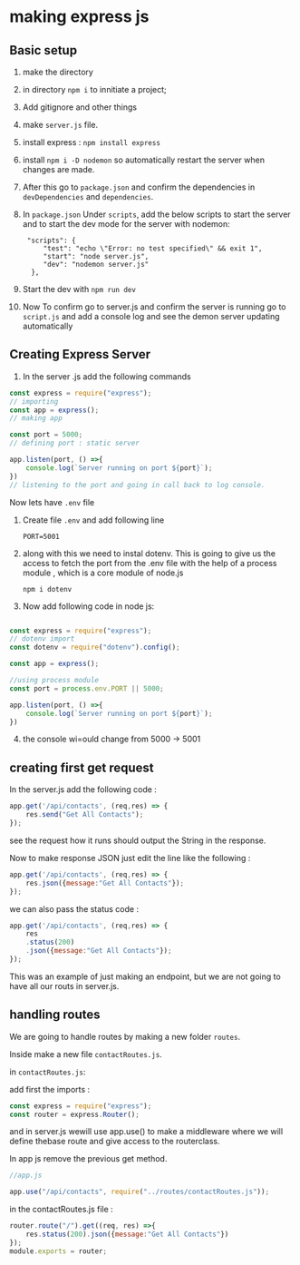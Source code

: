 # making express js 

## Basic setup
1. make the directory
2. in directory `npm i` to innitiate a project;
3. Add gitignore and other things 
4. make `server.js` file. 
5. install express : `npm install express`
6. install  `npm i -D nodemon` so automatically restart the server when changes are made. 
7. After this go to `package.json` and confirm the dependencies in `devDependencies` and `dependencies`.
8. In `package.json` Under `scripts`, add the below scripts to start the server and to start the dev mode for the server with nodemon:
   ``` 
    "scripts": {
        "test": "echo \"Error: no test specified\" && exit 1",
        "start": "node server.js",
        "dev": "nodemon server.js"
     },
     ```

9.  Start the dev with `npm run dev`
10. Now To confirm go to server.js and confirm the server is running go to `script.js` and add a console log and see the demon server updating automatically

## Creating Express Server
1. In the server .js add the following commands
```js
const express = require("express");
// importing
const app = express();
// making app

const port = 5000;
// defining port : static server

app.listen(port, () =>{
    console.log(`Server running on port ${port}`);
})
// listening to the port and going in call back to log console.

```

Now lets have `.env` file 
1. Create file `.env` and add following line 
    ```
    PORT=5001
    ```
2. along with this we need to instal dotenv. This is going to give us the access to fetch the port from the .env file with the help of a process module , which is a core module of node.js
   ```
   npm i dotenv
   ```
3. Now add following code in node js: 
```js

const express = require("express");
// dotenv import
const dotenv = require("dotenv").config();

const app = express();

//using process module
const port = process.env.PORT || 5000;

app.listen(port, () =>{
    console.log(`Server running on port ${port}`);
})

```
4. the console wi=ould change from 5000 -> 5001

## creating first get request 
In the server.js add the following code :
```js
app.get('/api/contacts', (req,res) => {
    res.send("Get All Contacts");
});

```

see the request how it runs should output the String in the response.

Now to make response JSON just edit the line like the following :
```js
app.get('/api/contacts', (req,res) => {
    res.json({message:"Get All Contacts"});
});
```

we can also pass the status code :
```js
app.get('/api/contacts', (req,res) => {
    res
    .status(200)
    .json({message:"Get All Contacts"});
});
```

This was an example of just making an endpoint, but we are not going to have all our routs in server.js. 

## handling routes
We are going to handle routes by making a new folder `routes`. 

Inside make a new file `contactRoutes.js`. 

in `contactRoutes.js`: 

add first the imports : 
```js
const express = require("express");
const router = express.Router();
```
and in server.js wewill use app.use() to make a middleware where we will define thebase route and give access to the routerclass. 

In app js remove the previous get method. 
```js
//app.js 

app.use("/api/contacts", require("../routes/contactRoutes.js"));

```

in the contactRoutes.js file :
```js
router.route("/").get((req, res) =>{
    res.status(200).json({message:"Get All Contacts"})
});
module.exports = router;
```
